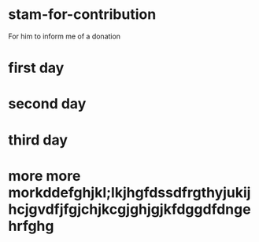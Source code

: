 # stam-for-contribution
For him to inform me of a donation

# first day
# second day
# third day
# more more morkddefghjkl;lkjhgfdssdfrgthyjukijhcjgvdfjfgjchjkcgjghjgjkfdggdfdngehrfghg


